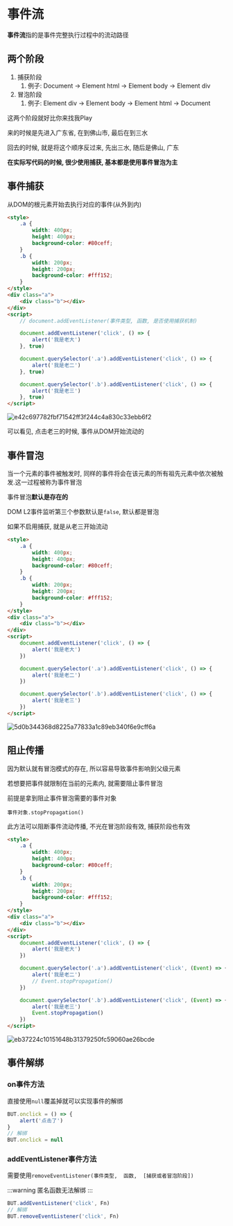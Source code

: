 # 事件流

**事件流**指的是事件完整执行过程中的流动路径

## 两个阶段

1. 捕获阶段
   1. 例子: Document -> Element html -> Element body -> Element div
2. 冒泡阶段
   1. 例子:  Element div -> Element body -> Element html -> Document

这两个阶段就好比你来找我Play

来的时候是先进入广东省, 在到佛山市, 最后在到三水

回去的时候, 就是将这个顺序反过来, 先出三水, 随后是佛山, 广东

**在实际写代码的时候, 很少使用捕获, 基本都是使用事件冒泡为主**

## 事件捕获

从DOM的根元素开始去执行对应的事件(从外到内)

```html
<style>
    .a {
        width: 400px;
        height: 400px;
        background-color: #80ceff;
    }
    .b {
        width: 200px;
        height: 200px;
        background-color: #fff152;
    }
</style>
<div class="a">
    <div class="b"></div>
</div>
<script>
    // document.addEventListener(事件类型, 函数, 是否使用捕获机制)

    document.addEventListener('click', () => {
        alert('我是老大')
    }, true)

    document.querySelector('.a').addEventListener('click', () => {
        alert('我是老二')
    }, true)

    document.querySelector('.b').addEventListener('click', () => {
        alert('我是老三')
    }, true)
</script>
```

![e42c697782fbf71542ff3f244c4a830c33ebb6f2](Assets/e42c697782fbf71542ff3f244c4a830c33ebb6f2.gif)

可以看见, 点击老三的时候, 事件从DOM开始流动的

## 事件冒泡

当一个元素的事件被触发时, 同样的事件将会在该元素的所有祖先元素中依次被触发.这一过程被称为事件冒泡

事件冒泡**默认是存在的**

DOM L2事件监听第三个参数默认是`false`, 默认都是冒泡

如果不启用捕获, 就是从老三开始流动

```html
<style>
    .a {
        width: 400px;
        height: 400px;
        background-color: #80ceff;
    }
    .b {
        width: 200px;
        height: 200px;
        background-color: #fff152;
    }
</style>
<div class="a">
    <div class="b"></div>
</div>
<script>
    document.addEventListener('click', () => {
        alert('我是老大')
    })

    document.querySelector('.a').addEventListener('click', () => {
        alert('我是老二')
    })

    document.querySelector('.b').addEventListener('click', () => {
        alert('我是老三')
    })
</script>
```

![5d0b344368d8225a77833a1c89eb340f6e9cff6a](Assets/5d0b344368d8225a77833a1c89eb340f6e9cff6a.gif)

## 阻止传播

因为默认就有冒泡模式的存在, 所以容易导致事件影响到父级元素

若想要把事件就限制在当前的元素内, 就需要阻止事件冒泡

前提是拿到阻止事件冒泡需要的事件对象

`事件对象.stopPropagation()`

此方法可以阻断事件流动传播, 不光在冒泡阶段有效, 捕获阶段也有效

```html
<style>
    .a {
        width: 400px;
        height: 400px;
        background-color: #80ceff;
    }
    .b {
        width: 200px;
        height: 200px;
        background-color: #fff152;
    }
</style>
<div class="a">
    <div class="b"></div>
</div>
<script>
    document.addEventListener('click', () => {
        alert('我是老大')
    })

    document.querySelector('.a').addEventListener('click', (Event) => {
        alert('我是老二')
        // Event.stopPropagation()
    })

    document.querySelector('.b').addEventListener('click', (Event) => {
        alert('我是老三')
        Event.stopPropagation()
    })
</script>
```

![eb37224c10151648b31379250fc59060ae26bcde](Assets/eb37224c10151648b31379250fc59060ae26bcde.gif)

## 事件解绑

### on事件方法

直接使用`null`覆盖掉就可以实现事件的解绑

```js
BUT.onclick = () => {
    alert('点击了')
}
// 解绑
BUT.onclick = null
```

### addEventListener事件方法

需要使用`removeEventListener(事件类型,  函数,  [捕获或者冒泡阶段])`

:::warning
匿名函数无法解绑
:::

```js
BUT.addEventListener('click', Fn)
// 解绑
BUT.removeEventListener('click', Fn)
```
